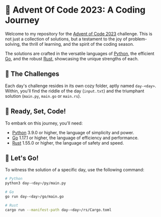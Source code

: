 # 🎄 Advent Of Code 2023: A Coding Journey

Welcome to my repository for the [Advent of Code 2023](https://adventofcode.com/2023) challenge. This is not just a collection of solutions, but a testament to the joy of problem-solving, the thrill of learning, and the spirit of the coding season.

The solutions are crafted in the versatile languages of [Python](https://www.python.org/), the efficient [Go](https://golang.org/), and the robust [Rust](https://www.rust-lang.org/), showcasing the unique strengths of each.

## 🎅 The Challenges

Each day's challenge resides in its own cozy folder, aptly named `day-<day>`. Within, you'll find the riddle of the day (`input.txt`) and the triumphant solution (`main.py`, `main.go` or `main.rs`).

## 🚀 Ready, Set, Code!

To embark on this journey, you'll need:

- [Python](https://www.python.org/) 3.9.0 or higher, the language of simplicity and power.
- [Go](https://golang.org/) 1.17.1 or higher, the language of efficiency and performance.
- [Rust](https://www.rust-lang.org/) 1.55.0 or higher, the language of safety and speed.

## 🏃 Let's Go!

To witness the solution of a specific day, use the following command:

```bash
# Python
python3 day-<day>/py/main.py
```

```bash
# Go
go run day-<day>/go/main.go
```

```bash
# Rust
cargo run --manifest-path day-<day>/rs/Cargo.toml
```

